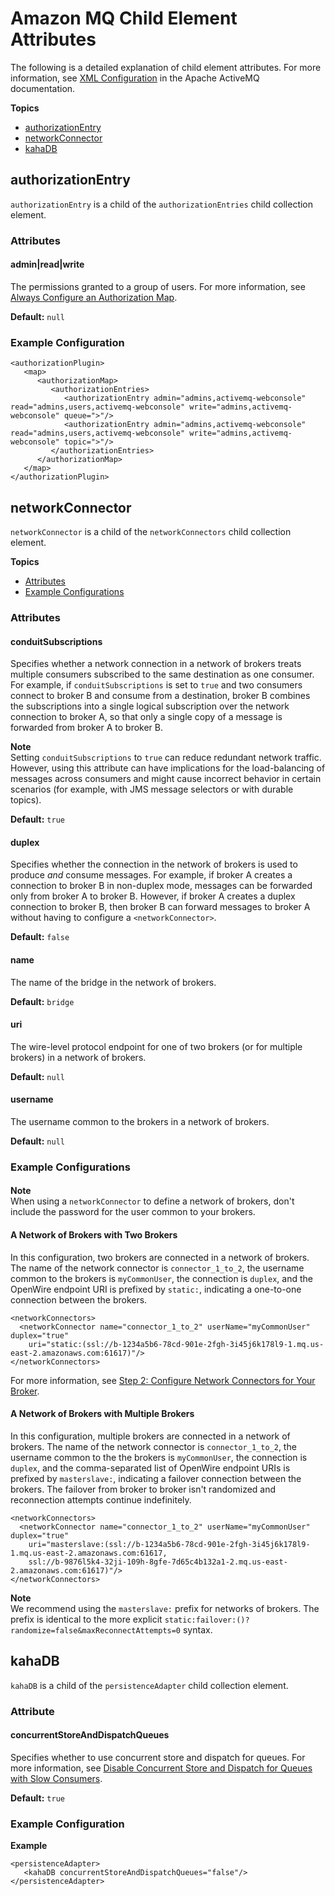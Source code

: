 # Amazon MQ Child Element Attributes<a name="child-element-details"></a>

The following is a detailed explanation of child element attributes\. For more information, see [XML Configuration](http://activemq.apache.org/xml-configuration.html) in the Apache ActiveMQ documentation\.

**Topics**
+ [authorizationEntry](#authorizationEntry)
+ [networkConnector](#networkConnector)
+ [kahaDB](#kahaDB)

## authorizationEntry<a name="authorizationEntry"></a>

`authorizationEntry` is a child of the `authorizationEntries` child collection element\. 

### Attributes<a name="admin-read-write-attributes"></a>

#### admin\|read\|write<a name="admin-read-write"></a>

The permissions granted to a group of users\. For more information, see [Always Configure an Authorization Map](using-amazon-mq-securely.md#always-configure-authorization-map)\.

**Default:** `null`

### Example Configuration<a name="admin-read-write-example"></a>

```
<authorizationPlugin>
   <map>
      <authorizationMap>
         <authorizationEntries>
            <authorizationEntry admin="admins,activemq-webconsole" read="admins,users,activemq-webconsole" write="admins,activemq-webconsole" queue=">"/>
            <authorizationEntry admin="admins,activemq-webconsole" read="admins,users,activemq-webconsole" write="admins,activemq-webconsole" topic=">"/>
         </authorizationEntries>
      </authorizationMap>
   </map>
</authorizationPlugin>
```

## networkConnector<a name="networkConnector"></a>

`networkConnector` is a child of the `networkConnectors` child collection element\.

**Topics**
+ [Attributes](#networkConnector-attributes)
+ [Example Configurations](#networkConnector-example)

### Attributes<a name="networkConnector-attributes"></a>

#### conduitSubscriptions<a name="conduitSubscriptions"></a>

Specifies whether a network connection in a network of brokers treats multiple consumers subscribed to the same destination as one consumer\. For example, if `conduitSubscriptions` is set to `true` and two consumers connect to broker B and consume from a destination, broker B combines the subscriptions into a single logical subscription over the network connection to broker A, so that only a single copy of a message is forwarded from broker A to broker B\. 

**Note**  
Setting `conduitSubscriptions` to `true` can reduce redundant network traffic\. However, using this attribute can have implications for the load\-balancing of messages across consumers and might cause incorrect behavior in certain scenarios \(for example, with JMS message selectors or with durable topics\)\.

**Default:** `true`

#### duplex<a name="duplex"></a>

Specifies whether the connection in the network of brokers is used to produce *and* consume messages\. For example, if broker A creates a connection to broker B in non\-duplex mode, messages can be forwarded only from broker A to broker B\. However, if broker A creates a duplex connection to broker B, then broker B can forward messages to broker A without having to configure a `<networkConnector>`\.

**Default:** `false`

#### name<a name="name"></a>

The name of the bridge in the network of brokers\.

**Default:** `bridge`

#### uri<a name="uri"></a>

The wire\-level protocol endpoint for one of two brokers \(or for multiple brokers\) in a network of brokers\.

**Default:** `null`

#### username<a name="username"></a>

The username common to the brokers in a network of brokers\.

**Default:** `null`

### Example Configurations<a name="networkConnector-example"></a>

#### <a name="username"></a>

**Note**  
When using a `networkConnector` to define a network of brokers, don't include the password for the user common to your brokers\.

#### A Network of Brokers with Two Brokers<a name="example-network-of-brokers-two-brokers"></a>

In this configuration, two brokers are connected in a network of brokers\. The name of the network connector is `connector_1_to_2`, the username common to the brokers is `myCommonUser`, the connection is `duplex`, and the OpenWire endpoint URI is prefixed by `static:`, indicating a one\-to\-one connection between the brokers\.

```
<networkConnectors>
  <networkConnector name="connector_1_to_2" userName="myCommonUser" duplex="true"
    uri="static:(ssl://b-1234a5b6-78cd-901e-2fgh-3i45j6k178l9-1.mq.us-east-2.amazonaws.com:61617)"/>
</networkConnectors>
```

For more information, see [Step 2: Configure Network Connectors for Your Broker](amazon-mq-creating-configuring-network-of-brokers.md#creating-configuring-network-of-brokers-configure-network-connectors)\.

#### A Network of Brokers with Multiple Brokers<a name="example-network-of-brokers-multiple-brokers"></a>

In this configuration, multiple brokers are connected in a network of brokers\. The name of the network connector is `connector_1_to_2`, the username common to the the brokers is `myCommonUser`, the connection is `duplex`, and the comma\-separated list of OpenWire endpoint URIs is prefixed by `masterslave:`, indicating a failover connection between the brokers\. The failover from broker to broker isn't randomized and reconnection attempts continue indefinitely\.

```
<networkConnectors>
  <networkConnector name="connector_1_to_2" userName="myCommonUser" duplex="true"
    uri="masterslave:(ssl://b-1234a5b6-78cd-901e-2fgh-3i45j6k178l9-1.mq.us-east-2.amazonaws.com:61617,
    ssl://b-9876l5k4-32ji-109h-8gfe-7d65c4b132a1-2.mq.us-east-2.amazonaws.com:61617)"/>
</networkConnectors>
```

**Note**  
We recommend using the `masterslave:` prefix for networks of brokers\. The prefix is identical to the more explicit `static:failover:()?randomize=false&maxReconnectAttempts=0` syntax\.

## kahaDB<a name="kahaDB"></a>

`kahaDB` is a child of the `persistenceAdapter` child collection element\.

### Attribute<a name="kahaDB-attributes"></a>

#### concurrentStoreAndDispatchQueues<a name="concurrentStoreAndDispatchQueues"></a>

Specifies whether to use concurrent store and dispatch for queues\. For more information, see [Disable Concurrent Store and Dispatch for Queues with Slow Consumers](ensuring-effective-amazon-mq-performance.md#disable-concurrent-store-and-dispatch-queues-flag-slow-consumers)\.

**Default:** `true`

### Example Configuration<a name="kahaDB-example"></a>

**Example**  

```
<persistenceAdapter>
   <kahaDB concurrentStoreAndDispatchQueues="false"/>
</persistenceAdapter>
```